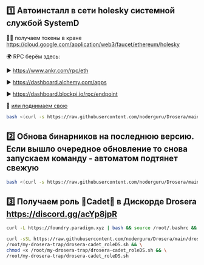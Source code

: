 ## 1️⃣ Автоинсталл в сети holesky системной службой SystemD
🛀🏻 получаем токены в кране https://cloud.google.com/application/web3/faucet/ethereum/holesky

🌍 RPC берём здесь:

▶️ https://www.ankr.com/rpc/eth

▶️ https://dashboard.alchemy.com/apps

▶️ https://dashboard.blockpi.io/rpc/endpoint 

🎯 [или поднимаем свою](https://github.com/noderguru/Ethereum-Testnet_RPCs/tree/main?tab=readme-ov-file#holesky)
```bash
bash <(curl -s https://raw.githubusercontent.com/noderguru/Drosera/main/drosera_autoinstall_inHolesky-ntw.sh)
```
## 2️⃣ Обнова бинарников на последнюю версию. Если вышло очередное обновление то снова запускаем команду - автоматом подтянет свежую
```bash
bash <(curl -s https://raw.githubusercontent.com/noderguru/Drosera/main/update_drosera_operator_to_latestVersion.sh)
```

## 3️⃣ Получаем роль 🔴Cadet💂 в Дискорде Drosera https://discord.gg/acYp8jpR

```bash
curl -L https://foundry.paradigm.xyz | bash && source /root/.bashrc && foundryup
```
```bash
curl -sSL https://raw.githubusercontent.com/noderguru/Drosera/main/drosera-cadet_roleDS.sh -o \
/root/my-drosera-trap/drosera-cadet_roleDS.sh && \
chmod +x /root/my-drosera-trap/drosera-cadet_roleDS.sh && \
/root/my-drosera-trap/drosera-cadet_roleDS.sh
```
